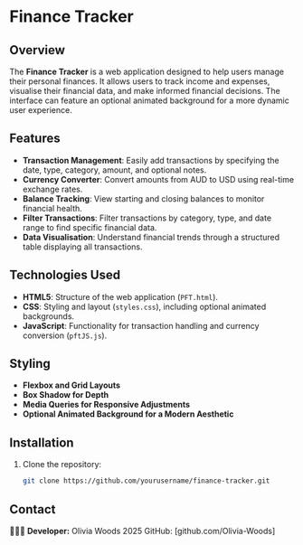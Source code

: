 # Finance Tracker

## Overview

The **Finance Tracker** is a web application designed to help users manage their personal finances. It allows users to track income and expenses, visualise their financial data, and make informed financial decisions. The interface can feature an optional animated background for a more dynamic user experience.

## Features

- **Transaction Management**: Easily add transactions by specifying the date, type, category, amount, and optional notes.
- **Currency Converter**: Convert amounts from AUD to USD using real-time exchange rates.
- **Balance Tracking**: View starting and closing balances to monitor financial health.
- **Filter Transactions**: Filter transactions by category, type, and date range to find specific financial data.
- **Data Visualisation**: Understand financial trends through a structured table displaying all transactions.

## Technologies Used

- **HTML5**: Structure of the web application (`PFT.html`).
- **CSS**: Styling and layout (`styles.css`), including optional animated backgrounds.
- **JavaScript**: Functionality for transaction handling and currency conversion (`pftJS.js`).

## Styling

- **Flexbox and Grid Layouts**
- **Box Shadow for Depth**
- **Media Queries for Responsive Adjustments**
- **Optional Animated Background for a Modern Aesthetic**

## Installation

1. Clone the repository:
   ```bash
   git clone https://github.com/yourusername/finance-tracker.git
   ```
   
## Contact

👩🏽‍💻 **Developer:** Olivia Woods 2025 
GitHub: [github.com/Olivia-Woods]
